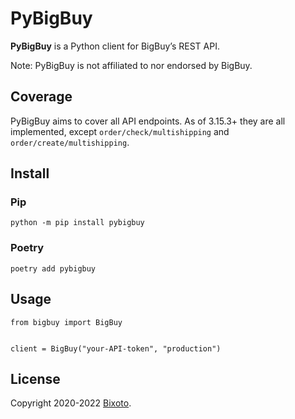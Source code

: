 # PyBigBuy

**PyBigBuy** is a Python client for BigBuy’s REST API.

Note: PyBigBuy is not affiliated to nor endorsed by BigBuy.

## Coverage

PyBigBuy aims to cover all API endpoints. As of 3.15.3+ they are all implemented, except `order/check/multishipping`
and `order/create/multishipping`.

## Install

### Pip

    python -m pip install pybigbuy

### Poetry

    poetry add pybigbuy

## Usage

```python3
from bigbuy import BigBuy


client = BigBuy("your-API-token", "production")
```

## License

Copyright 2020-2022 [Bixoto](https://bixoto.com/).
